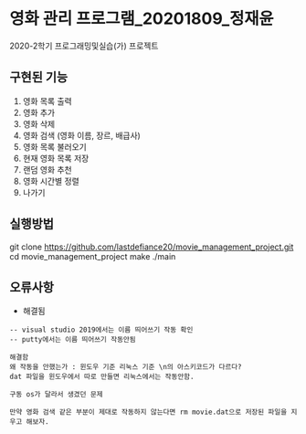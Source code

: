 # 영화 관리 프로그램_20201809_정재윤

2020-2학기 프로그래밍및실습(가) 프로젝트

## 구현된 기능

1. 영화 목록 출력
2. 영화 추가
3. 영화 삭제
4. 영화 검색 (영화 이름, 장르, 배급사)
5. 영화 목록 불러오기 
6. 현재 영화 목록 저장 
7. 랜덤 영화 추천
8. 영화 시간별 정렬
9. 나가기

## 실행방법
git clone https://github.com/lastdefiance20/movie_management_project.git
cd movie_management_project
make
./main

## 오류사항
* 해결됨

```
-- visual studio 2019에서는 이름 띄어쓰기 작동 확인
-- putty에서는 이름 띄어쓰기 작동안됨

해결함
왜 작동을 안했는가 : 윈도우 기준 리눅스 기준 \n의 아스키코드가 다르다?
dat 파일을 윈도우에서 따로 만들면 리눅스에서는 작동안함.

구동 os가 달라서 생겼던 문제

만약 영화 검색 같은 부분이 제대로 작동하지 않는다면 rm movie.dat으로 저장된 파일을 지우고 해보자.
```
